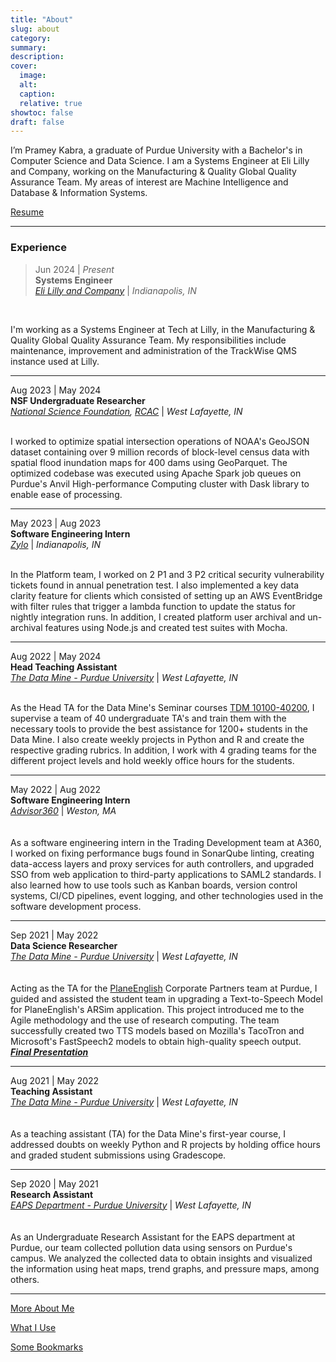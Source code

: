 ```yaml
---
title: "About"
slug: about
category:
summary:
description: 
cover:
  image:
  alt:
  caption: 
  relative: true
showtoc: false
draft: false
---
```

<!-- The fascinating web of life, we come across countless intriguing challenges that beg us to uncover their secrets. Instead of shying away, I find myself irresistibly drawn to these puzzles. Exploring their depths and crafting inventive solutions as a budding Software Engineer fills me with excitement. With an insatiable thirst for knowledge, I see every problem as a chance to learn and explore new horizons.

--- -->

I’m Pramey Kabra, a graduate of Purdue University with a Bachelor's in Computer Science and Data Science. I am a Systems Engineer at Eli Lilly and Company, working on the Manufacturing & Quality Global Quality Assurance Team. My areas of interest are Machine Intelligence and Database & Information Systems.

[Resume](/Pramey_Kabra_Resume.pdf)

---
### Experience

> Jun 2024 | *Present*  
**Systems Engineer**  
*[Eli Lilly and Company](https://www.lilly.com/)* | *Indianapolis, IN*   
<br>  

I'm working as a Systems Engineer at Tech at Lilly, in the Manufacturing & Quality Global Quality Assurance Team. My responsibilities include maintenance, improvement and administration of the TrackWise QMS instance used at Lilly.

---

Aug 2023 | May 2024  
**NSF Undergraduate Researcher**  
*[National Science Foundation](https://www.nsf.gov/), [RCAC](https://www.rcac.purdue.edu/)* | *West Lafayette, IN*   
<br>  

I worked to optimize spatial intersection operations of NOAA's GeoJSON dataset containing over 9 million records of block-level census data with spatial flood inundation maps for 400 dams using GeoParquet. The optimized codebase was executed using Apache Spark job queues on Purdue's Anvil High-performance Computing cluster with Dask library to enable ease of processing.

---

May 2023 | Aug 2023  
**Software Engineering Intern**  
*[Zylo](https://zylo.com)* | *Indianapolis, IN*   
<br>   

In the Platform team, I worked on 2 P1 and 3 P2 critical security vulnerability tickets found in annual penetration test. I also implemented a key data clarity feature for clients which consisted of setting up an AWS EventBridge with filter rules that trigger a lambda function to update the status for nightly integration runs. In addition, I created platform user archival and un-archival features using Node.js and created test suites with Mocha. 

---

Aug 2022 | May 2024   
**Head Teaching Assistant**   
*[The Data Mine - Purdue University](https://datamine.purdue.edu/)* | *West Lafayette, IN*   
<br>  

As the Head TA for the Data Mine's Seminar courses [TDM 10100-40200](https://rb.gy/x3gki), I supervise a team of 40 undergraduate TA's and train them with the necessary tools to provide the best assistance for 1200+ students in the Data Mine. I also create weekly projects in Python and R and create the respective grading rubrics. In addition, I work with 4 grading teams for the different project levels and hold weekly office hours for the students.

---

May 2022 | Aug 2022   
**Software Engineering Intern**   
*[Advisor360](https://advisor360.com)* | *Weston, MA*  
<br>  
As a software engineering intern in the Trading Development team at A360, I worked on fixing performance bugs found in SonarQube linting, creating data-access layers and proxy services for auth controllers, and upgraded SSO from web application to third-party applications to SAML2 standards. I also learned how to use tools such as Kanban boards, version control systems, CI/CD pipelines, event logging, and other technologies used in the software development process.  

---

Sep 2021 | May 2022   
**Data Science Researcher**  
*[The Data Mine - Purdue University](https://datamine.purdue.edu/)* | *West Lafayette, IN*   
<br>  
Acting as the TA for the [PlaneEnglish](https://planeenglishsim.com/) Corporate Partners team at Purdue, I guided and assisted the student team in upgrading a Text-to-Speech Model for PlaneEnglish's ARSim application. This project introduced me to the Agile methodology and the use of research computing. The team successfully created two TTS models based on Mozilla's TacoTron and Microsoft's FastSpeech2 models to obtain high-quality speech output.  
***[Final Presentation](https://datamine.purdue.edu/corporate/planeenglish/)***

---

Aug 2021 | May 2022  
**Teaching Assistant**  
*[The Data Mine - Purdue University](https://datamine.purdue.edu/)* | *West Lafayette, IN*   
<br>  
As a teaching assistant (TA) for the Data Mine's first-year course, I addressed doubts on weekly Python and R projects by holding office hours and graded student submissions using Gradescope.

---

Sep 2020 | May 2021  
**Research Assistant**  
*[EAPS Department - Purdue University](https://www.eaps.purdue.edu/)* | *West Lafayette, IN*  
<br>  
As an Undergraduate Research Assistant for the EAPS department at Purdue, our team collected pollution data using sensors on Purdue's campus. We analyzed the collected data to obtain insights and visualized the information using heat maps, trend graphs, and pressure maps, among others.  

---

[More About Me](../more/)

[What I Use](../uses/)

[Some Bookmarks](../bookmarks/)

